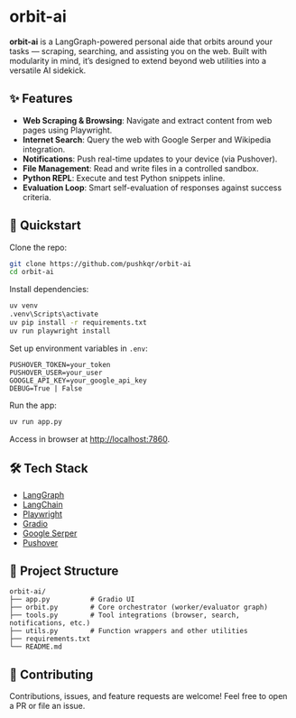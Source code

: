 # orbit-ai

**orbit-ai** is a LangGraph-powered personal aide that orbits around your tasks — scraping, searching, and assisting you on the web. Built with modularity in mind, it’s designed to extend beyond web utilities into a versatile AI sidekick.

## ✨ Features

- **Web Scraping & Browsing**: Navigate and extract content from web pages using Playwright.
- **Internet Search**: Query the web with Google Serper and Wikipedia integration.
- **Notifications**: Push real-time updates to your device (via Pushover).
- **File Management**: Read and write files in a controlled sandbox.
- **Python REPL**: Execute and test Python snippets inline.
- **Evaluation Loop**: Smart self-evaluation of responses against success criteria.

## 🚀 Quickstart

Clone the repo:

```bash
git clone https://github.com/pushkqr/orbit-ai
cd orbit-ai
```

Install dependencies:

```bash
uv venv
.venv\Scripts\activate
uv pip install -r requirements.txt
uv run playwright install
```

Set up environment variables in `.env`:

```
PUSHOVER_TOKEN=your_token
PUSHOVER_USER=your_user
GOOGLE_API_KEY=your_google_api_key
DEBUG=True | False   
```

Run the app:

```bash
uv run app.py
```

Access in browser at [http://localhost:7860](http://localhost:7860).

## 🛠️ Tech Stack

- [LangGraph](https://github.com/langchain-ai/langgraph)
- [LangChain](https://www.langchain.com/)
- [Playwright](https://playwright.dev/)
- [Gradio](https://gradio.app/)
- [Google Serper](https://serper.dev/)
- [Pushover](https://pushover.net/)

## 📂 Project Structure

```
orbit-ai/
├── app.py          # Gradio UI
├── orbit.py        # Core orchestrator (worker/evaluator graph)
├── tools.py        # Tool integrations (browser, search, notifications, etc.)
├── utils.py        # Function wrappers and other utilities
├── requirements.txt
└── README.md
```

## 🤝 Contributing

Contributions, issues, and feature requests are welcome!
Feel free to open a PR or file an issue.

